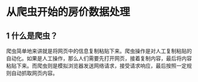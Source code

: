 # 从爬虫开始的房价数据处理

## 1 什么是爬虫？
爬虫简单地来讲就是将网页中的信息复制粘贴下来。爬虫操作是对人工复制粘贴的自动化。如果是人工操作，那么人们需要先打开网页，接着复制内容，最后将内容粘贴下来。而爬虫则是模拟浏览器发送网络请求，接受请求响应，最后按照一定规则自动抓取网页内容。
